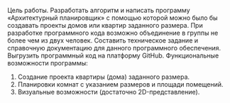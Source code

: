 Цель работы. Разработать алгоритм и написать программу «Архитектурный планировщик» с помощью которой можно было бы создавать проекты домов или квартир заданного размера. При разработке программного кода возможно объединение в группы не более чем из двух человек. Составить техническое задание и справочную документацию для данного программного обеспечения. Выгрузить программный код на платформу GitHub. Функциональные возможности программы:

1. Создание проекта квартиры (дома) заданного размера.
2. Планировки комнат с указанием размеров и площади помещений.
3. Визуальные возможности (достаточно 2D-представление).
